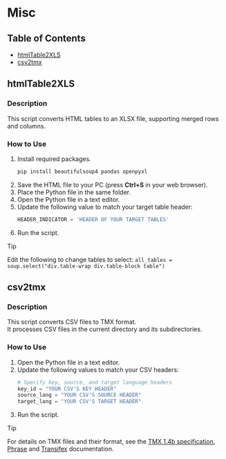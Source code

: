 # Misc  

## Table of Contents  
- [htmlTable2XLS](#htmltable2xls)  
- [csv2tmx](#csv2tmx)  

## htmlTable2XLS  

### Description  
This script converts HTML tables to an XLSX file, supporting merged rows and columns.  

### How to Use  
1. Install required packages.
   ```python
   pip install beautifulsoup4 pandas openpyxl
   ```
2. Save the HTML file to your PC (press **Ctrl+S** in your web browser).  
3. Place the Python file in the same folder.
4. Open the Python file in a text editor.  
5. Update the following value to match your target table header:  
   ```python
   HEADER_INDICATOR = 'HEADER OF YOUR TARGET TABLES'
   ```  
6. Run the script.

> [!TIP]
> Edit the following to change tables to select: ```all_tables = soup.select("div.table-wrap div.table-block table")```
   
## csv2tmx  

### Description  
This script converts CSV files to TMX format.  
It processes CSV files in the current directory and its subdirectories.  

### How to Use  
1. Open the Python file in a text editor.  
2. Update the following values to match your CSV headers:  
   ```python
   # Specify key, source, and target language headers
   key_id = "YOUR CSV'S KEY HEADER"
   source_lang = "YOUR CSV'S SOURCE HEADER"
   target_lang = "YOUR CSV'S TARGET HEADER"
   ```  
3. Run the script.  

> [!TIP]  
> For details on TMX files and their format, see the [TMX 1.4b specification](https://www.gala-global.org/tmx-14b), [Phrase](https://support.phrase.com/hc/ja/articles/6111346531484--TMX-Strings) and [Transifex](https://help.transifex.com/en/articles/6838724-tmx-files-and-format) documentation.  
